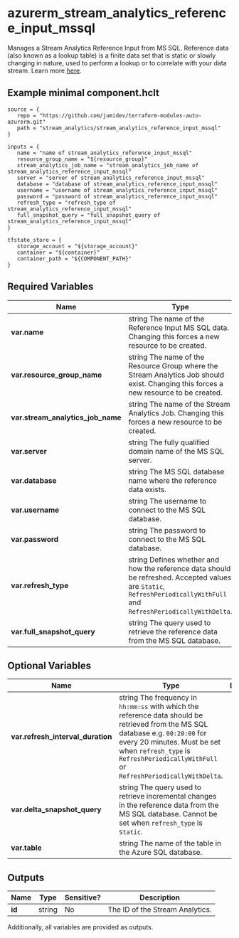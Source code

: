 # azurerm_stream_analytics_reference_input_mssql

Manages a Stream Analytics Reference Input from MS SQL. Reference data (also known as a lookup table) is a finite data set that is static or slowly changing in nature, used to perform a lookup or to correlate with your data stream. Learn more [here](https://docs.microsoft.com/azure/stream-analytics/stream-analytics-use-reference-data#azure-sql-database).

## Example minimal component.hclt

```hcl
source = {
   repo = "https://github.com/jumidev/terraform-modules-auto-azurerm.git" 
   path = "stream_analytics/stream_analytics_reference_input_mssql" 
}

inputs = {
   name = "name of stream_analytics_reference_input_mssql" 
   resource_group_name = "${resource_group}" 
   stream_analytics_job_name = "stream_analytics_job_name of stream_analytics_reference_input_mssql" 
   server = "server of stream_analytics_reference_input_mssql" 
   database = "database of stream_analytics_reference_input_mssql" 
   username = "username of stream_analytics_reference_input_mssql" 
   password = "password of stream_analytics_reference_input_mssql" 
   refresh_type = "refresh_type of stream_analytics_reference_input_mssql" 
   full_snapshot_query = "full_snapshot_query of stream_analytics_reference_input_mssql" 
}

tfstate_store = {
   storage_account = "${storage_account}" 
   container = "${container}" 
   container_path = "${COMPONENT_PATH}" 
}

```

## Required Variables

| Name | Type |  Description |
| ---- | --------- |  ----------- |
| **var.name** | string  The name of the Reference Input MS SQL data. Changing this forces a new resource to be created. | 
| **var.resource_group_name** | string  The name of the Resource Group where the Stream Analytics Job should exist. Changing this forces a new resource to be created. | 
| **var.stream_analytics_job_name** | string  The name of the Stream Analytics Job. Changing this forces a new resource to be created. | 
| **var.server** | string  The fully qualified domain name of the MS SQL server. | 
| **var.database** | string  The MS SQL database name where the reference data exists. | 
| **var.username** | string  The username to connect to the MS SQL database. | 
| **var.password** | string  The password to connect to the MS SQL database. | 
| **var.refresh_type** | string  Defines whether and how the reference data should be refreshed. Accepted values are `Static`, `RefreshPeriodicallyWithFull` and `RefreshPeriodicallyWithDelta`. | 
| **var.full_snapshot_query** | string  The query used to retrieve the reference data from the MS SQL database. | 

## Optional Variables

| Name | Type |  Description |
| ---- | --------- |  ----------- |
| **var.refresh_interval_duration** | string  The frequency in `hh:mm:ss` with which the reference data should be retrieved from the MS SQL database e.g. `00:20:00` for every 20 minutes. Must be set when `refresh_type` is `RefreshPeriodicallyWithFull` or `RefreshPeriodicallyWithDelta`. | 
| **var.delta_snapshot_query** | string  The query used to retrieve incremental changes in the reference data from the MS SQL database. Cannot be set when `refresh_type` is `Static`. | 
| **var.table** | string  The name of the table in the Azure SQL database. | 



## Outputs

| Name | Type | Sensitive? | Description |
| ---- | ---- | --------- | --------- |
| **id** | string | No  | The ID of the Stream Analytics. | 

Additionally, all variables are provided as outputs.
